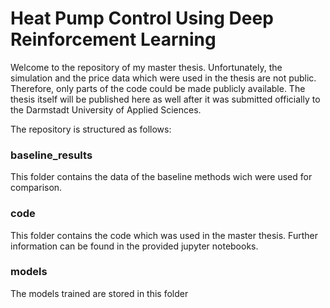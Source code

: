 # Heat Pump Control Using Deep Reinforcement Learning

Welcome to the repository of my master thesis. Unfortunately, the simulation and the price data which were used in the thesis are not public. Therefore, only parts of the code could be made publicly available. The thesis itself will be published here as well after it was submitted officially to the Darmstadt University of Applied Sciences.

The repository is structured as follows:

### baseline_results

This folder contains the data of the baseline methods wich were used for comparison.

### code

This folder contains the code which was used in the master thesis. Further information can be found in the provided jupyter notebooks.

### models 

The models trained are stored in this folder